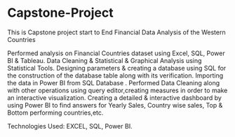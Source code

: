 # Capstone-Project
This is Capstone project start to End
Financial Data Analysis of the Western Countries 

Performed analysis on Financial Countries dataset using Excel, SQL, Power BI & Tableau.
Data Cleaning & Statistical & Graphical Analysis using Statistical Tools.
Designing parameters & creating a database using SQL for the construction of the database table along with its verification.
Importing the data in Power BI from SQL Database .
Performed Data Cleaning along with other operations using query editor,creating measures in order to make an interactive visualization.
Creating a detailed & interactive dashboard by using Power BI to find answers for Yearly Sales, Country wise sales, Top & Bottom performing countries,etc.

Technologies Used: EXCEL, SQL, Power BI.
